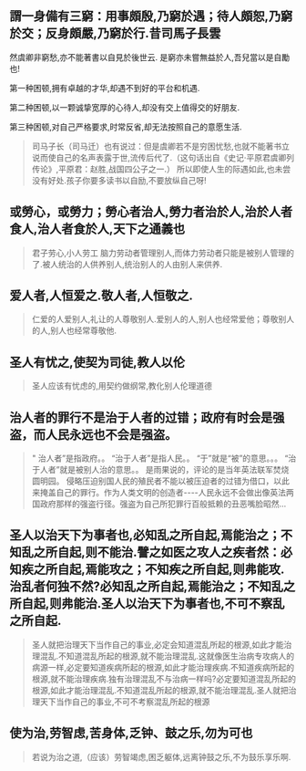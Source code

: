 ##  謂一身備有三窮：用事頗殷,乃窮於遇；待人頗恕,乃窮於交；反身頗嚴,乃窮於行.昔司馬子長雲
 
然虞卿非窮愁,亦不能著書以自見於後世云. 是窮亦未嘗無益於人,吾兒當以是自勵也!

第一种困顿,拥有卓越的才华,却遇不到好的平台和机遇.

第二种困顿,以一颗诚挚宽厚的心待人,却没有交上值得交的好朋友.

第三种困顿,对自己严格要求,时常反省,却无法按照自己的意愿生活.


> 司马子长（司马迁）也有说过：但是虞卿若不是穷困忧愁,也就不能著书立说而使自己的名声表露于世,流传后代了.（这句话出自《史记·平原君虞卿列传论》,平原君：赵胜,战国四公子之一.）
所以即使人生的际遇如此,也未尝没有好处.孩子你要多读书以自励,不要放纵自己呀!

## 或勞心，或勞力；勞心者治人,勞力者治於人,治於人者食人,治人者食於人,天下之通義也

> 君子劳心,小人劳工    脑力劳动者管理别人,而体力劳动者只能是被别人管理的了.被人统治的人供养别人,统治别人的人由别人来供养.

## 爱人者,人恒爱之.敬人者,人恒敬之.

> 仁爱的人爱别人,礼让的人尊敬别人.爱别人的人,别人也经常爱他；尊敬别人的人,别人也经常尊敬他.

## 圣人有忧之,使契为司徒,教人以伦

> 圣人应该有忧虑的,用契约做纲常,教化别人伦理道德

## 治人者的罪行不是治于人者的过错；政府有时会是强盗，而人民永远也不会是强盗。

> " 治人者”是指政府。。
“治于人者”是指人民。。
“于”就是“被”的意思。。。
“治于人者”就是被别人治的意思。。
是雨果说的，评论的是当年英法联军焚烧圆明园。
侵略压迫别国人民的殖民者不能以被压迫者的过错为借口，以此来掩盖自己的罪行。作为人类文明的创造者----人民永远不会做出像英法两国政府那样的强盗行径。强盗为自己所犯罪行百般抵赖的丑恶嘴脸昭然...

## 圣人以治天下为事者也,必知乱之所自起,焉能治之；不知乱之所自起,则不能治.譬之如医之攻人之疾者然：必知疾之所自起,焉能攻之；不知疾之所自起,则弗能攻.治乱者何独不然?必知乱之所自起,焉能治之；不知乱之所自起,则弗能治.圣人以治天下为事者也,不可不察乱之所自起.

> 圣人就把治理天下当作自己的事业,必定会知道混乱所起的根源,如此才能治理混乱.不知道混乱所起的根源,就不能治理混乱.这就像医生治病专攻病人的病源一样,必定要知道疾病所起的根源,如此才能治理疾病.不知道疾病所起的根源,就不能治理疾病.独有治理混乱不与治病一样吗?必定要知道混乱所起的根源,如此才能治理混乱.不知道混乱所起的根源,就不能治理混乱.圣人就把治理天下当作自己的事业,不可不考察混乱所起的根源

## 使为治,劳智虑,苦身体,乏钟、鼓之乐,勿为可也

> 若说为治之道,（应该）劳智竭虑,困乏躯体,远离钟鼓之乐,不为鼓乐享乐啊.





